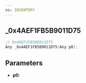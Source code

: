 ```yaml
---
ns: INVENTORY
---
```

## _0x4AEF1FB5B9011D75

```c
// 0x4AEF1FB5B9011D75
Any _0x4AEF1FB5B9011D75(Any p0);
```

## Parameters
* **p0**:
